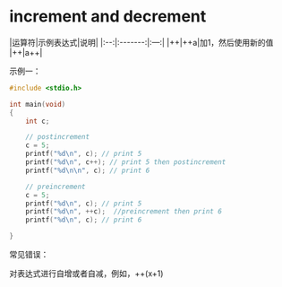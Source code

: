 # increment and decrement

|运算符|示例表达式|说明|
|:--:|:-------:|:—:|
|++|++a|加1，然后使用新的值
|++|a++|

示例一：

```c
#include <stdio.h>

int main(void)
{
    int c;

    // postincrement
    c = 5;
    printf("%d\n", c); // print 5
    printf("%d\n", c++); // print 5 then postincrement
    printf("%d\n\n", c); // print 6

    // preincrement
    c = 5;
    printf("%d\n", c); // print 5
    printf("%d\n", ++c);  //preincrement then print 6
    printf("%d\n", c); // print 6

}
```

常见错误：

对表达式进行自增或者自减，例如，++(x+1)
